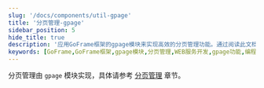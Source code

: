 ```yaml
---
slug: '/docs/components/util-gpage'
title: '分页管理-gpage'
sidebar_position: 5
hide_title: true
description: '应用GoFrame框架的gpage模块来实现高效的分页管理功能。通过阅读此文档，开发者可以掌握在WEB服务开发中利用gpage模块进行分页的具体操作步骤和优化技巧。'
keywords: [GoFrame,GoFrame框架,gpage模块,分页管理,WEB服务开发,gpage功能,编程指南,模块使用,开发者工具,代码优化]
---
```


分页管理由 `gpage` 模块实现，具体请参考 [分页管理](../../WEB服务开发/分页管理/分页管理.md) 章节。